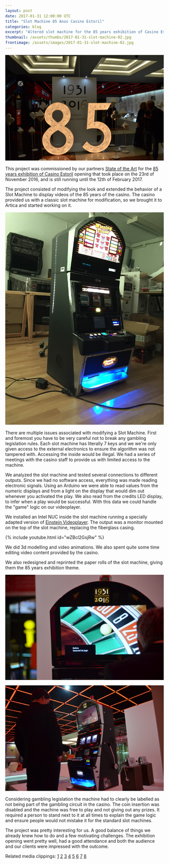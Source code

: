 ```yaml
---
layout: post
date: 2017-01-31 12:00:00 UTC
title: "Slot Machine 85 Anos Casino Estoril"
categories: blog
excerpt: "Altered slot machine for the 85 years exhibition of Casino Estoril"
thumbnail: /assets/thumbs/2017-01-31-slot-machine-02.jpg
frontimage: /assets/images/2017-01-31-slot-machine-02.jpg
---
```


![](/assets/images/2017-01-31-slot-machine-04.jpg)

This project was commissioned by our partners [State of the Art][1] for the [85 years exhibition of Casino Estoril][2] opening that took place on the 23rd of November 2016, and is still running until the 12th of February 2017.

The project consisted of modifying the look and extended the behavior of a Slot Machine to display videos of the 85 years of the casino. The casino provided us with a classic slot machine for modification, so we brought it to Artica and started working on it.

![](/assets/images/2017-01-31-slot-machine-01.jpg)

There are multiple issues associated with modifying a Slot Machine. First and foremost you have to be very careful not to break any gambling legislation rules. Each slot machine has literally 7 keys and we we're only given access to the external electronics to ensure the algorithm was not tampered with. Accessing the inside would be illegal. We had a series of meetings with the casino staff to provide us with limited access to the machine.

We analyzed the slot machine and tested several connections to different outputs. Since we had no software access, everything was made reading electronic signals. Using an Arduino we were able to read values from the numeric displays and from a light on the display that would dim out whenever you activated the play. We also read from the credits LED display, to infer when a play would be successful. With this data we could handle the "game" logic on  our videoplayer.

We installed an Intel NUC inside the slot machine running a specially adapted version of [Einstein Videoplayer][11]. The output was a monitor mounted on the top of the slot machine, replacing the fiberglass casing.

{% include youtube.html id="wZBcl2GsjRw" %}

We did 3d modelling and video animations. We also spent quite some time editing video content provided by the casino.

We also redesigned and reprinted the paper rolls of the slot machine, giving them the 85 years exhibition theme.

![](/assets/images/2017-01-31-slot-machine-03.jpg)

![](/assets/images/2017-01-31-slot-machine-02.jpg)

Considering gambling legislation the machine had to clearly be labelled as not being part of the gambling circuit in the casino. The coin insertion was disabled and the machine was free to play and not giving out any prizes. It required a person to stand next to it at all times to explain the game logic and ensure people would not mistake it for the standard slot machines.

The project was pretty interesting for us. A good balance of things we already knew how to do and a few motivating challenges. The exhibition opening went pretty well, had a good attendance and both the audience and our clients were impressed with the outcome.

Related media clippings: [1][3] [2][4] [3][5] [4][6] [5][7] [6][8] [7][9] [8][10]

[1]: http://sota.pt/
[2]: http://www.casino-estoril.pt/en/exhibition-85-years-casino-estoril/1126.htm
[3]: https://www.noticiasaominuto.com/cultura/692729/casino-estoril-celebra-85-anos-com-exposicao-e-espetaculo-de-mariza
[4]: http://mag.sapo.pt/showbiz/artigos/casino-estoril-celebra-85-anos-com-exposicao-evocativa-e-espetaculo-de-mariza?artigo-completo=sim
[5]: http://starsonline.pt/casino-estoril-celebrou-85o-aniversario-com-espectaculo-exclusivo-de-mariza/
[6]: http://www.tribunadamadeira.pt/2016/11/26/casino-estoril-celebrou-com-mariza-85-anos-dedicados-a-arte-e-a-cultura/
[7]: http://caras.sapo.pt/famosos/2016-12-18-Casino-Estoril-comemora-o-seu-85.-aniversario-com-concerto-de-Mariza
[8]: http://culturaenaoso.blogspot.pt/2017/01/exposicao-85-anos-casino-estoril-em.html
[9]: http://retratoscontados.pt/retratos-contados-do-casino-do-estoril/
[10]: http://getbliss.pt/projecto/85-anos-casino-do-estoril/
[11]: http://artica.cc/products/#einstein
